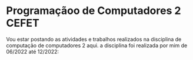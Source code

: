 # Programaçãoo de Computadores 2 CEFET
Vou estar postando as atividades e trabalhos realizados na disciplina de computação de computadores 2 aqui.
a disciplina foi realizada por mim de 06/2022 até 12/2022:
